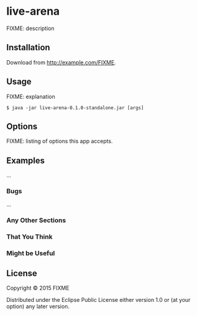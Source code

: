 # live-arena

FIXME: description

## Installation

Download from http://example.com/FIXME.

## Usage

FIXME: explanation

    $ java -jar live-arena-0.1.0-standalone.jar [args]

## Options

FIXME: listing of options this app accepts.

## Examples

...

### Bugs

...

### Any Other Sections
### That You Think
### Might be Useful

## License

Copyright © 2015 FIXME

Distributed under the Eclipse Public License either version 1.0 or (at
your option) any later version.
